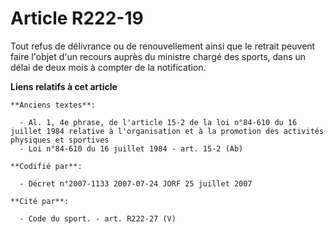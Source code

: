 # Article R222-19

Tout refus de délivrance ou de renouvellement ainsi que le retrait peuvent faire l'objet d'un recours auprès du ministre
chargé des sports, dans un délai de deux mois à compter de la notification.

**Liens relatifs à cet article**

	**Anciens textes**:

	  - Al. 1, 4e phrase, de l'article 15-2 de la loi n°84-610 du 16 juillet 1984 relative à l'organisation et à la promotion des activités physiques et sportives
	  - Loi n°84-610 du 16 juillet 1984 - art. 15-2 (Ab)

	**Codifié par**:

	  - Décret n°2007-1133 2007-07-24 JORF 25 juillet 2007

	**Cité par**:

	  - Code du sport. - art. R222-27 (V)
